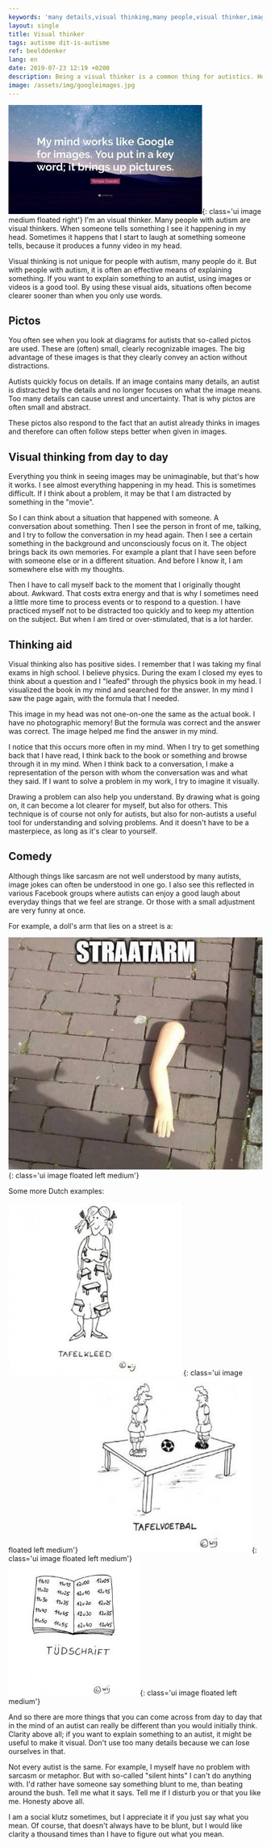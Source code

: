 ```yaml
---
keywords: 'many details,visual thinking,many people,visual thinker,image'
layout: single
title: Visual thinker
tags: autisme dit-is-autisme
ref: beelddenker
lang: en
date: 2019-07-23 12:19 +0200
description: Being a visual thinker is a common thing for autistics. How is it to think in such a way?
image: /assets/img/googleimages.jpg
---
```

![My mind is like Goole Images](/assets/img/googleimages.jpg){: class='ui image medium floated right'}
I'm an visual thinker. Many people with autism are visual thinkers. When someone tells something I see it happening in my head. Sometimes it happens that I start to laugh at something someone tells, because it produces a funny video in my head.

Visual thinking is not unique for people with autism, many people do it. But with people with autism, it is often an effective means of explaining something. If you want to explain something to an autist, using images or videos is a good tool. By using these visual aids, situations often become clearer sooner than when you only use words.

## Pictos
You often see when you look at diagrams for autists that so-called pictos are used. These are (often) small, clearly recognizable images. The big advantage of these images is that they clearly convey an action without distractions.

Autists quickly focus on details. If an image contains many details, an autist is distracted by the details and no longer focuses on what the image means. Too many details can cause unrest and uncertainty. That is why pictos are often small and abstract.

These pictos also respond to the fact that an autist already thinks in images and therefore can often follow steps better when given in images.

## Visual thinking from day to day
Everything you think in seeing images may be unimaginable, but that's how it works. I see almost everything happening in my head. This is sometimes difficult. If I think about a problem, it may be that I am distracted by something in the "movie".

So I can think about a situation that happened with someone. A conversation about something. Then I see the person in front of me, talking, and I try to follow the conversation in my head again. Then I see a certain something in the background and unconsciously focus on it. The object brings back its own memories. For example a plant that I have seen before with someone else or in a different situation. And before I know it, I am somewhere else with my thoughts.

Then I have to call myself back to the moment that I originally thought about. Awkward. That costs extra energy and that is why I sometimes need a little more time to process events or to respond to a question. I have practiced myself not to be distracted too quickly and to keep my attention on the subject. But when I am tired or over-stimulated, that is a lot harder.

## Thinking aid
Visual thinking also has positive sides. I remember that I was taking my final exams in high school. I believe physics. During the exam I closed my eyes to think about a question and I "leafed" through the physics book in my head. I visualized the book in my mind and searched for the answer. In my mind I saw the page again, with the formula that I needed.

This image in my head was not one-on-one the same as the actual book. I have no photographic memory! But the formula was correct and the answer was correct. The image helped me find the answer in my mind.

I notice that this occurs more often in my mind. When I try to get something back that I have read, I think back to the book or something and browse through it in my mind. When I think back to a conversation, I make a representation of the person with whom the conversation was and what they said. If I want to solve a problem in my work, I try to imagine it visually.

Drawing a problem can also help you understand. By drawing what is going on, it can become a lot clearer for myself, but also for others. This technique is of course not only for autists, but also for non-autists a useful tool for understanding and solving problems. And it doesn't have to be a masterpiece, as long as it's clear to yourself.

## Comedy
Although things like sarcasm are not well understood by many autists, image jokes can often be understood in one go. I also see this reflected in various Facebook groups where autists can enjoy a good laugh about everyday things that we feel are strange. Or those with a small adjustment are very funny at once.

For example, a doll's arm that lies on a street is a:

![Straatarm](/assets/img/straatarm.jpg){: class='ui image floated left medium'}
<div class="ui clearing divider"></div>
Some more Dutch examples:

![Tafelkleed](/assets/img/cartoon_autisme_03-390x390.jpg){: class='ui image floated left medium'}
![Tafelvoetbal](/assets/img/cartoon_autisme_07-390x390.jpg){: class='ui image floated left medium'}
![Tijdschrift](/assets/img/cartoon_autisme_09.jpg){: class='ui image floated left medium'}
<div class="ui clearing divider"></div>
And so there are more things that you can come across from day to day that in the mind of an autist can really be different than you would initially think.
Clarity above all; if you want to explain something to an autist, it might be useful to make it visual. Don't use too many details because we can lose ourselves in that.

Not every autist is the same. For example, I myself have no problem with sarcasm or metaphor. But with so-called "silent hints" I can't do anything with. I'd rather have someone say something blunt to me, than beating around the bush. Tell me what it says. Tell me if I disturb you or that you like me. Honesty above all.

I am a social klutz sometimes, but I appreciate it if you just say what you mean. Of course, that doesn't always have to be blunt, but I would like clarity a thousand times than I have to figure out what you mean.